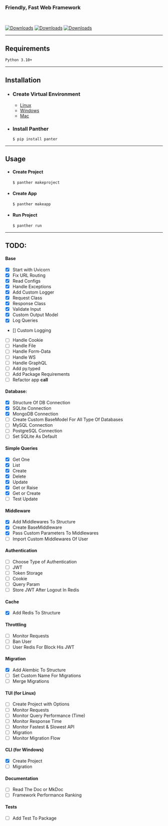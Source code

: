 ### Friendly, Fast Web Framework
<br/>

[![Downloads](https://static.pepy.tech/personalized-badge/panther?period=month&units=international_system&left_color=grey&right_color=brightgreen&left_text=Downloads)](https://pepy.tech/project/panther)  [![Downloads](https://pepy.tech/badge/panther/month)](https://pepy.tech/project/panther) [![Downloads](https://pepy.tech/badge/panther/week)](https://pepy.tech/project/panther)

<hr/>

## Requirements
<div class="termy">

```console
Python 3.10+
```
</div>

<hr/>

## Installation

- ### Create Virtual Environment

  * <a href="https://">Linux </a>
  * <a href="https://">Windows </a>
  * <a href="https://">Mac </a>

- ### Install Panther 
    <div class="termy">

    ```console
    $ pip install panter
    ```
    </div>
<hr/>

## Usage
- #### Create Project
    <div class="termy">
    
    ```console
    $ panther makeproject
    ```
    </div>

- #### Create App
    <div class="termy">
    
    ```console
    $ panther makeapp
    ```
    </div>
- #### Run Project
    <div class="termy">
    
    ```console
    $ panther run 
    ```
    </div>

<hr>

## TODO:

#### Base 
- [x] Start with Uvicorn 
- [x] Fix URL Routing 
- [x] Read Configs 
- [x] Handle Exceptions 
- [x] Add Custom Logger 
- [x] Request Class 
- [x] Response Class 
- [x] Validate Input 
- [x] Custom Output Model 
- [x] Log Queries
- [] Custom Logging
- [ ] Handle Cookie
- [ ] Handle File 
- [ ] Handle Form-Data
- [ ] Handle WS 
- [ ] Handle GraphQL
- [ ] Add py.typed 
- [ ] Add Package Requirements
- [ ] Refactor app __call__ 

#### Database:
- [x] Structure Of DB Connection
- [x] SQLite Connection
- [x] MongoDB Connection
- [ ] Create Custom BaseModel For All Type Of Databases
- [ ] MySQL Connection
- [ ] PostgreSQL Connection
- [ ] Set SQLite As Default

#### Simple Queries
- [x] Get One 
- [x] List  
- [x] Create 
- [x] Delete 
- [x] Update
- [x] Get or Raise
- [x] Get or Create
- [ ] Test Update

#### Middleware
- [x] Add Middlewares To Structure
- [x] Create BaseMiddleware
- [x] Pass Custom Parameters To Middlewares
- [ ] Import Custom Middlewares Of User

#### Authentication 
- [ ] Choose Type of Authentication 
- [ ] JWT 
- [ ] Token Storage 
- [ ] Cookie 
- [ ] Query Param
- [ ] Store JWT After Logout In Redis

#### Cache
- [x] Add Redis To Structure

#### Throttling
- [ ] Monitor Requests 
- [ ] Ban User 
- [ ] User Redis For Block His JWT

#### Migration 
- [x] Add Alembic To Structure
- [ ] Set Custom Name For Migrations 
- [ ] Merge Migrations 

#### TUI (for Linux)
- [ ] Create Project with Options
- [ ] Monitor Requests  
- [ ] Monitor Query Performance (Time)
- [ ] Monitor Response Time
- [ ] Monitor Fastest & Slowest API
- [ ] Migration
- [ ] Monitor Migration Flow
    
#### CLI (for Windows)
- [x] Create Project 
- [ ] Migration

#### Documentation 
- [ ] Read The Doc or MkDoc 
- [ ] Framework Performance Ranking 

#### Tests 
- [ ] Add Test To Package